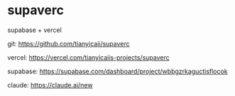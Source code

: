 # supaverc
supabase + vercel

git:
    https://github.com/tianyicaii/supaverc

vercel:
    https://vercel.com/tianyicaiis-projects/supaverc

supabase:
    https://supabase.com/dashboard/project/wbbgzrkaguctisflocok

claude:
    https://claude.ai/new
